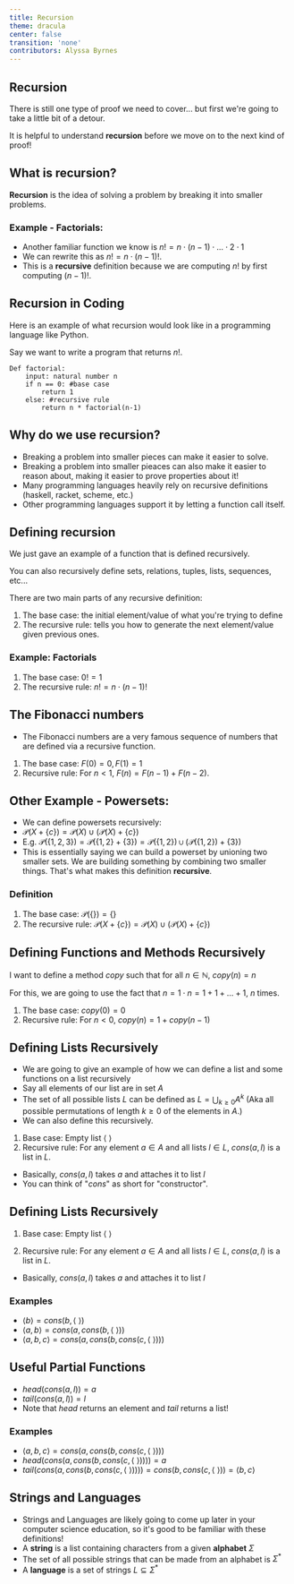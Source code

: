 ```yaml
---
title: Recursion
theme: dracula
center: false
transition: 'none'
contributors: Alyssa Byrnes
---
```



## Recursion
<div id="content">

There is still one type of proof we need to cover... but first we're going to take a little bit of a detour.

It is helpful to understand **recursion** before we move on to the next kind of proof!


</div>


## What is recursion?
<div id="content">

**Recursion** is the idea of solving a problem by breaking it into smaller problems.

### Example - Factorials:

- Another familiar function we know is $n! = n \cdot (n-1) \cdot \ldots \cdot 2 \cdot 1$
- We can rewrite this as $n! = n\cdot (n-1)!$.
- This is a **recursive** definition because we are computing $n!$ by first computing $(n-1)!$.


</div>

## Recursion in Coding
<div id="content">

Here is an example of what recursion would look like in a programming language like Python.

Say we want to write a program that returns $n!$.

    Def factorial:
        input: natural number n
        if n == 0: #base case
            return 1
        else: #recursive rule
            return n * factorial(n-1) 
        

</div>


## Why do we use recursion?
<div id="content">

- Breaking a problem into smaller pieces can make it easier to solve.
- Breaking a problem into smaller pieaces can also make it easier to reason about, making it easier to prove properties about it! 
- Many programming languages heavily rely on recursive definitions (haskell, racket, scheme, etc.)
- Other programming languages support it by letting a function call itself. 


</div>


## Defining recursion
<div id="content">

We just gave an example of a function that is defined recursively.

You can also recursively define sets, relations, tuples, lists, sequences, etc...

There are two main parts of any recursive definition:

1. The base case: the initial element/value of what you're trying to define
2. The recursive rule: tells you how to generate the next element/value given previous ones.

### Example: Factorials

1. The base case: $0! = 1$
2. The recursive rule: $n! = n \cdot (n-1)!$


</div>



## The Fibonacci numbers
<div id="content">

- The Fibonacci numbers are a very famous sequence of numbers that are defined via a recursive function.

1. The base case: $F(0) = 0, F(1) = 1$
2. Recursive rule: For $n < 1$, $F(n) = F(n-1) + F(n-2)$.

</div>


## Other Example - Powersets: 

<div id="content">

- We can define powersets recursively:
- $\mathscr{P}(X + \{c\} ) = \mathscr{P}(X) \cup (\mathscr{P}(X) + \{c\})$
- E.g. $\mathscr{P}(\{1,2,3\}) = \mathscr{P}(\{1,2\} + \{3\}) = \mathscr{P}(\{1,2\}) \cup (\mathscr{P}(\{1,2\}) + \{3\})$
- This is essentially saying we can build a powerset by unioning two smaller sets. We are building something by combining two smaller things. That's what makes this definition **recursive**.


### Definition

1. The base case: $\mathscr{P}(\{ \}) = \{\}$
2. The recursive rule: $\mathscr{P}(X + \{c\}) = \mathscr{P}(X) \cup (\mathscr{P}(X) + \{c\})$

</div>


## Defining Functions and Methods Recursively
<div id="content">

I want to define a method $copy$ such that for all $n \in \mathbb{N}$, $copy(n)=n$

For this, we are going to use the fact that $n = 1 \cdot n = 1 + 1 + \ldots + 1$, $n$ times.

1. The base case: $copy(0) = 0$
2. Recursive rule: For $n<0$, $copy(n) = 1 + copy(n-1)$


</div>


## Defining Lists Recursively
<div id="content">

- We are going to give an example of how we can define a list and some functions on a list recursively
- Say all elements of our list are in set $A$
- The set of all possible lists $L$ can be defined as $L = \bigcup_{k\geq0}A^k$ 
(Aka all possible permutations of length $k \geq 0$ of the elements in $A$.)
- We can also define this recursively.

1. Base case: Empty list $\langle ~ \rangle$
2. Recursive rule: For any element $a \in A$ and all lists $l \in L$, $cons(a,l)$ is a list in $L$.

- Basically, $cons(a,l)$ takes $a$ and attaches it to list $l$
- You can think of "$cons$" as short for "constructor".

</div>


## Defining Lists Recursively
<div id="content">

1. Base case: Empty list $\langle ~ \rangle$

2. Recursive rule: For any element $a \in A$ and all lists $l \in L$, $cons(a,l)$ is a list in $L$.

- Basically, $cons(a,l)$ takes $a$ and attaches it to list $l$


### Examples
- $\langle b \rangle = cons(b, \langle ~ \rangle)$
- $\langle a, b \rangle = cons(a, cons(b, \langle ~ \rangle))$
- $\langle a, b, c \rangle = cons(a, cons(b, cons(c, \langle ~ \rangle)))$

</div>


## Useful Partial Functions
<div id="content">

- $head(cons( a,l )) = a$
- $tail(cons( a,l )) = l$
- Note that $head$ returns an element and $tail$ returns a list!

### Examples

- $\langle a, b, c \rangle = cons(a, cons(b, cons(c, \langle ~ \rangle)))$
- $head(cons(a, cons(b, cons(c, \langle ~ \rangle)))) = a$
- $tail(cons(a, cons(b, cons(c, \langle ~ \rangle)))) = cons(b, cons(c, \langle ~ \rangle)) = \langle b, c \rangle$

</div>


## Strings and Languages
<div id="content">

- Strings and Languages are likely going to come up later in your computer science education, so it's good to be familiar with these definitions!
- A **string** is a list containing characters from a given **alphabet** $\Sigma$
- The set of all possible strings that can be made from an alphabet is $\Sigma^*$
- A **language** is a set of strings $L \subseteq \Sigma^*$

</div>


